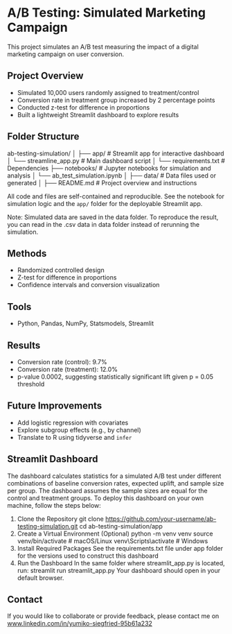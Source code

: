 # A/B Testing: Simulated Marketing Campaign

This project simulates an A/B test measuring the impact of a digital marketing campaign on user conversion.

## Project Overview

- Simulated 10,000 users randomly assigned to treatment/control
- Conversion rate in treatment group increased by 2 percentage points
- Conducted z-test for difference in proportions
- Built a lightweight Streamlit dashboard to explore results

## Folder Structure
ab-testing-simulation/
│
├── app/ # Streamlit app for interactive dashboard
│ └── streamline_app.py # Main dashboard script
│ └── requirements.txt  # Dependencies
├── notebooks/ # Jupyter notebooks for simulation and analysis
│ └── ab_test_simulation.ipynb
│
├── data/ # Data files used or generated
│
├── README.md # Project overview and instructions

All code and files are self-contained and reproducible. See the notebook for simulation logic and the `app/` folder for the deployable Streamlit app.

Note: Simulated data are saved in the data folder. To reproduce the result, you can read in the .csv data in data folder instead of rerunning the simulation.

## Methods

- Randomized controlled design
- Z-test for difference in proportions
- Confidence intervals and conversion visualization

## Tools

- Python, Pandas, NumPy, Statsmodels, Streamlit

## Results

- Conversion rate (control): 9.7%
- Conversion rate (treatment): 12.0%
- p-value 0.0002, suggesting statistically significant lift given p = 0.05 threshold

## Future Improvements

- Add logistic regression with covariates
- Explore subgroup effects (e.g., by channel)
- Translate to R using tidyverse and `infer`

## Streamlit Dashboard
The dashboard calculates statistics for a simulated A/B test under different combinations of baseline conversion rates, expected uplift, and sample size per group. The dashboard assumes the sample sizes are equal for the control and treatment groups.
To deploy this dashboard on your own machine, follow the steps below:
1. Clone the Repository
git clone https://github.com/your-username/ab-testing-simulation.git
cd ab-testing-simulation/app
2. Create a Virtual Environment (Optional)
python -m venv venv
source venv/bin/activate       # macOS/Linux
venv\Scripts\activate          # Windows
3. Install Required Packages
See the requirements.txt file under app folder for the versions used to construct this dashboard
4. Run the Dashboard
In the same folder where streamlit_app.py is located, run:
streamlit run streamlit_app.py
Your dashboard should open in your default browser.

## Contact
If you would like to collaborate or provide feedback, please contact me on www.linkedin.com/in/yumiko-siegfried-95b61a232
